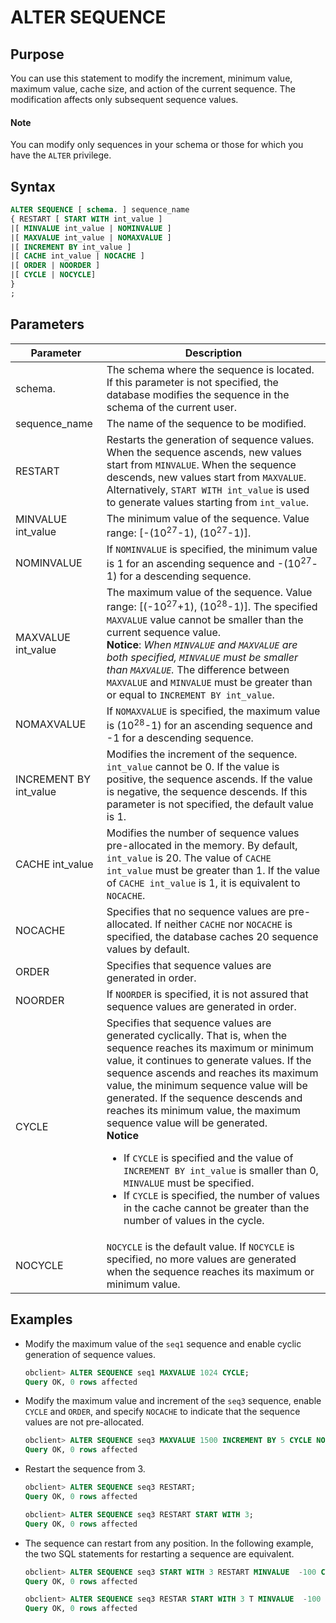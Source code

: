 # ALTER SEQUENCE

## Purpose

You can use this statement to modify the increment, minimum value, maximum value, cache size, and action of the current sequence. The modification affects only subsequent sequence values.
  <main id="notice" type='explain'>
    <h4>Note</h4>
    <p>You can modify only sequences in your schema or those for which you have the <code>ALTER</code> privilege. </p>
  </main>

## Syntax

```sql
ALTER SEQUENCE [ schema. ] sequence_name
{ RESTART [ START WITH int_value ]
|[ MINVALUE int_value | NOMINVALUE ]
|[ MAXVALUE int_value | NOMAXVALUE ]
|[ INCREMENT BY int_value ]
|[ CACHE int_value | NOCACHE ]
|[ ORDER | NOORDER ]
|[ CYCLE | NOCYCLE]
}
;
```

## Parameters

| Parameter | Description |
|------------------------|------------------------------------------------------------------------------------------------------------------------------------------------------------------------------------------------------------------------------------------------------------------------------------------------------------------------------------------------------|
| schema. | The schema where the sequence is located. If this parameter is not specified, the database modifies the sequence in the schema of the current user.  |
| sequence_name | The name of the sequence to be modified.  |
| RESTART | Restarts the generation of sequence values. When the sequence ascends, new values start from `MINVALUE`. When the sequence descends, new values start from `MAXVALUE`. Alternatively, `START WITH int_value` is used to generate values starting from `int_value`.  |
| MINVALUE int_value | The minimum value of the sequence. Value range: [-(10<sup>27</sup>-1), (10<sup>27</sup>-1)].  |
| NOMINVALUE | If `NOMINVALUE` is specified, the minimum value is 1 for an ascending sequence and -(10<sup>27</sup>-1) for a descending sequence.  |
| MAXVALUE int_value | The maximum value of the sequence. Value range: [(-10<sup>27</sup>+1), (10<sup>28</sup>-1)]. The specified `MAXVALUE` value cannot be smaller than the current sequence value.  <br>**Notice**: *When `MINVALUE` and `MAXVALUE` are both specified, `MINVALUE` must be smaller than `MAXVALUE`.*  The difference between `MAXVALUE` and `MINVALUE` must be greater than or equal to `INCREMENT BY int_value`.  |
| NOMAXVALUE | If `NOMAXVALUE` is specified, the maximum value is (10<sup>28</sup>-1) for an ascending sequence and -1 for a descending sequence.  |
| INCREMENT BY int_value | Modifies the increment of the sequence. `int_value` cannot be 0. If the value is positive, the sequence ascends. If the value is negative, the sequence descends. If this parameter is not specified, the default value is 1.  |
| CACHE int_value | Modifies the number of sequence values pre-allocated in the memory. By default, `int_value` is 20. The value of `CACHE int_value` must be greater than 1. If the value of `CACHE int_value` is 1, it is equivalent to `NOCACHE`.  |
| NOCACHE | Specifies that no sequence values are pre-allocated. If neither `CACHE` nor `NOCACHE` is specified, the database caches 20 sequence values by default.  |
| ORDER | Specifies that sequence values are generated in order.  |
| NOORDER | If `NOORDER` is specified, it is not assured that sequence values are generated in order.  |
| CYCLE | Specifies that sequence values are generated cyclically. That is, when the sequence reaches its maximum or minimum value, it continues to generate values. If the sequence ascends and reaches its maximum value, the minimum sequence value will be generated. If the sequence descends and reaches its minimum value, the maximum sequence value will be generated.  <br>**Notice**  <ul><li> If `CYCLE` is specified and the value of `INCREMENT BY int_value` is smaller than 0, `MINVALUE` must be specified. </li>   <li> If `CYCLE` is specified, the number of values in the cache cannot be greater than the number of values in the cycle. </li></ul> |
| NOCYCLE | `NOCYCLE` is the default value. If `NOCYCLE` is specified, no more values are generated when the sequence reaches its maximum or minimum value.  |

## Examples

* Modify the maximum value of the `seq1` sequence and enable cyclic generation of sequence values.

   ```sql
   obclient> ALTER SEQUENCE seq1 MAXVALUE 1024 CYCLE;
   Query OK, 0 rows affected
   ```

* Modify the maximum value and increment of the `seq3` sequence, enable `CYCLE` and `ORDER`, and specify `NOCACHE` to indicate that the sequence values are not pre-allocated.

   ```sql
   obclient> ALTER SEQUENCE seq3 MAXVALUE 1500 INCREMENT BY 5 CYCLE NOCACHE ORDER;
   Query OK, 0 rows affected
   ```

* Restart the sequence from 3.

   ```sql
   obclient> ALTER SEQUENCE seq3 RESTART;
   Query OK, 0 rows affected

   obclient> ALTER SEQUENCE seq3 RESTART START WITH 3;
   Query OK, 0 rows affected
   ```

* The sequence can restart from any position. In the following example, the two SQL statements for restarting a sequence are equivalent.

   ```sql
   obclient> ALTER SEQUENCE seq3 START WITH 3 RESTART MINVALUE  -100 CYCLE;
   Query OK, 0 rows affected

   obclient> ALTER SEQUENCE seq3 RESTAR START WITH 3 T MINVALUE  -100 CYCLE;
   Query OK, 0 rows affected
   ```
